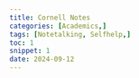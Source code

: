 ```yaml
---
title: Cornell Notes
categories: [Academics,]
tags: [Notetalking, Selfhelp,]
toc: 1
snippet: 1
date: 2024-09-12
---
```

